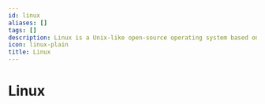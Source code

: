 ```yaml
---
id: linux
aliases: []
tags: []
description: Linux is a Unix-like open-source operating system based on the Linux kernel created by Linus Torvalds.
icon: linux-plain
title: Linux
---
```


# Linux

